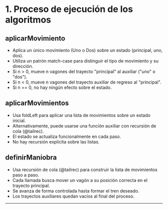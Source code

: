 # 1. Proceso de ejecución de los algoritmos

## aplicarMovimiento
- Aplica un único movimiento (Uno o Dos) sobre un estado (principal, uno, dos).
- Utiliza un patrón match-case para distinguir el tipo de movimiento y su dirección.
- Si n > 0, mueve n vagones del trayecto "principal" al auxiliar ("uno" o "dos").
- Si n < 0, mueve n vagones del trayecto auxiliar de regreso al "principal".
- Si n == 0, no hay ningún efecto sobre el estado.

## aplicarMovimientos
- Usa foldLeft para aplicar una lista de movimientos sobre un estado inicial.
- Alternativamente, puede usarse una función auxiliar con recursión de cola (@tailrec).
- El estado se actualiza funcionalmente en cada paso.
- No hay recursión explícita sobre las listas.

## definirManiobra
- Usa recursión de cola (@tailrec) para construir la lista de movimientos paso a paso.
- Cada llamada busca mover un vagón a su posición correcta en el trayecto principal.
- Se avanza de forma controlada hasta formar el tren deseado.
- Los trayectos auxiliares quedan vacíos al final del proceso.

---
